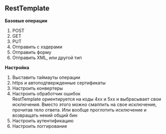 ## RestTemplate

<strong>Базовые операции</strong>
1. POST
2. GET
3. PUT
4. Отправить с хэдерами
5. Отправить форму
6. Отправить XML, или другой тип

<strong>Настройка</strong>
1. Выставить таймауты операции
2. https и автоподтвержденные сертификаты
3. Настроить конвертеры
4. Настроить обработчик ошибок \
RestTemplate ориентируется на коды 4xx и 5xx и выбрасывает свои исключения. Вместо этого можно смаппить на свое исключение, прочитав тело ответа. Или вообще проглотить исключение и возвращать некий общий бин
5. Настроить аутентификацию
6. Настроить логгирование
